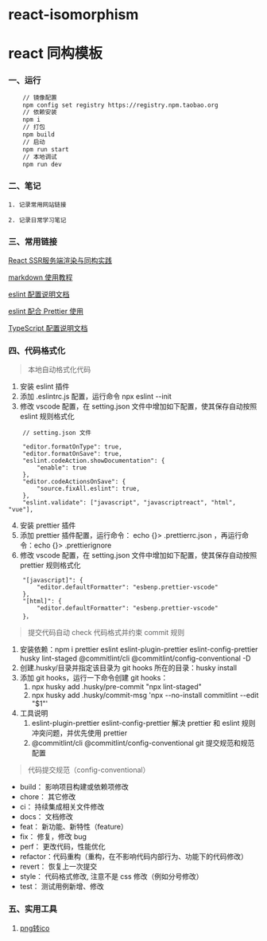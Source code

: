 # react-isomorphism
# react 同构模板

### 一、运行

```bash
    // 镜像配置
    npm config set registry https://registry.npm.taobao.org
    // 依赖安装
    npm i
    // 打包
    npm build
    // 启动
    npm run start
    // 本地调试
    npm run dev
```

### 二、笔记

```text
1. 记录常用网站链接

2. 记录日常学习笔记
```

### 三、常用链接

[React SSR服务端渲染与同构实践](https://xiaochen1024.com/cdn/fe_interview/fe-react-docs-react-ssr-docs-13-%E4%BD%BF%E7%94%A8%E9%AB%98%E9%98%B6%E7%BB%84%E4%BB%B6%E4%BC%98%E5%8C%96%E6%95%B0%E6%8D%AE%E5%90%8C%E6%9E%84.html)

[markdown 使用教程](https://www.runoob.com/markdown/md-tutorial.html)

[eslint 配置说明文档](https://eslint.bootcss.com/docs/user-guide/configuring/)

[eslint 配合 Prettier 使用](https://blog.windstone.cc/front-end/engineering/eslint/prettier-eslint.html#%E9%85%8D%E7%BD%AE-prettier-%E8%A7%84%E5%88%99)

[TypeScript 配置说明文档](https://www.tslang.cn/docs/home.html)

### 四、代码格式化

> 本地自动格式化代码

1. 安装 eslint 插件
2. 添加 .eslintrc.js 配置，运行命令 npx eslint --init
3. 修改 vscode 配置，在 setting.json 文件中增加如下配置，使其保存自动按照 eslint 规则格式化

```text
    // setting.json 文件

    "editor.formatOnType": true,
    "editor.formatOnSave": true,
    "eslint.codeAction.showDocumentation": {
        "enable": true
    },
    "editor.codeActionsOnSave": {
        "source.fixAll.eslint": true,
    },
    "eslint.validate": ["javascript", "javascriptreact", "html", "vue"],
```

4. 安装 prettier 插件
5. 添加 prettier 插件配置，运行命令： echo {}> .prettierrc.json ，再运行命令：echo {}> .prettierignore
6. 修改 vscode 配置，在 setting.json 文件中增加如下配置，使其保存自动按照 prettier 规则格式化

```text
    "[javascript]": {
        "editor.defaultFormatter": "esbenp.prettier-vscode"
    },
    "[html]": {
        "editor.defaultFormatter": "esbenp.prettier-vscode"
    }，
```

> 提交代码自动 check 代码格式并约束 commit 规则

1. 安装依赖：npm i prettier eslint eslint-plugin-prettier eslint-config-prettier husky lint-staged @commitlint/cli @commitlint/config-conventional -D
2. 创建.husky/目录并指定该目录为 git hooks 所在的目录：husky install
3. 添加 git hooks，运行一下命令创建 git hooks：
    1. npx husky add .husky/pre-commit "npx lint-staged"
    2. npx husky add .husky/commit-msg 'npx --no-install commitlint --edit "$1"'
4. 工具说明
    1. eslint-plugin-prettier eslint-config-prettier 解决 prettier 和 eslint 规则冲突问题，并优先使用 prettier
    2. @commitlint/cli @commitlint/config-conventional git 提交规范和规范配置

> 代码提交规范（config-conventional）

-   build： 影响项目构建或依赖项修改
-   chore： 其它修改
-   ci： 持续集成相关文件修改
-   docs： 文档修改
-   feat： 新功能、新特性（feature）
-   fix： 修复，修改 bug
-   perf： 更改代码，性能优化
-   refactor：代码重构（重构，在不影响代码内部行为、功能下的代码修改）
-   revert： 恢复上一次提交
-   style： 代码格式修改, 注意不是 css 修改（例如分号修改）
-   test： 测试用例新增、修改

### 五、实用工具
1. [png转ico](https://www.aconvert.com/cn/icon/png-to-ico/)